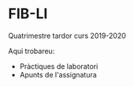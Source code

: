 # FIB-LI
Quatrimestre tardor curs 2019-2020

Aqui trobareu:
* Pràctiques de laboratori
* Apunts de l'assignatura
